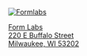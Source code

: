 [![Formlabs](/images/sponsors/formlabs.png)](https://formlabs.com/)

[Form Labs  
220 E Buffalo Street  
Milwaukee, WI 53202](https://www.openstreetmap.org/node/5560576658#map=19/43.03407/-87.90831)
